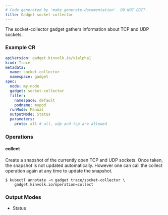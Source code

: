 ```yaml
---
# Code generated by 'make generate-documentation'. DO NOT EDIT.
title: Gadget socket-collector
---
```


The socket-collector gadget gathers information about TCP and UDP sockets.

### Example CR

```yaml
apiVersion: gadget.kinvolk.io/v1alpha1
kind: Trace
metadata:
  name: socket-collector
  namespace: gadget
spec:
  node: my-node
  gadget: socket-collector
  filter:
    namespace: default
    podname: mypod
  runMode: Manual
  outputMode: Status
  parameters:
    proto: all # all, udp and tcp are allowed
```

### Operations


#### collect

Create a snapshot of the currently open TCP and UDP sockets. Once taken, the snapshot is not updated automatically. However one can call the collect operation again at any time to update the snapshot.

```
$ kubectl annotate -n gadget trace/socket-collector \
    gadget.kinvolk.io/operation=collect
```

### Output Modes

* Status
